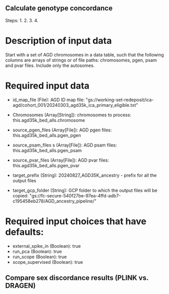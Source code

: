 ## Calculate genotype concordance 

Steps:
1. 
2.
3.
4.

# Description of input data 

Start with a set of AGD chromosomes in a data table, such that the following columns are arrays of strings or of file paths: chromosomes, pgen, psam and pvar files. 
Include only the autosomes. 

# Required input data 

- id_map_file (File): AGD ID map file: "gs://working-set-redeposit/ica-agd/cohort_001/20240303_agd35k_ica_primary_eligible.txt"
- Chromosomes (Array[String]): chromosomes to process: this.agd35k_bed_alls.chromosome
- source_pgen_files (Array[File]): AGD pgen files: this.agd35k_bed_alls.pgen_pgen
- source_psam_files s  (Array[File]): AGD psam files: this.agd35k_bed_alls.pgen_psam
- source_pvar_files  (Array[File]): AGD pvar files: this.agd35k_bed_alls.pgen_pvar

- target_prefix (String): 20240827_AGD35K_ancestry - prefix for all the output files 

- target_gcp_folder (String):  GCP folder to which the output files will be copied: "gs://fc-secure-540f27be-97ea-4ffd-adb7-c195458eb278/AGD_ancestry_pipeline/"

# Required input choices that have defaults: 

- external_spike_in (Boolean): true
- run_pca (Boolean): true
- run_scope (Boolean): true
- scope_supervised (Boolean): true


## Compare sex discordance results (PLINK vs. DRAGEN)  
